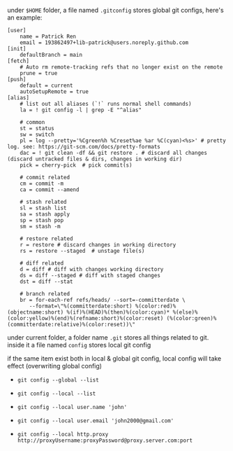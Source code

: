 under `$HOME` folder, a file named `.gitconfig` stores global git configs, here's an example:

```git
[user]
	name = Patrick Ren
	email = 193862497+lib-patrick@users.noreply.github.com
[init]
	defaultBranch = main
[fetch]
	# Auto rm remote-tracking refs that no longer exist on the remote
	prune = true
[push]
	default = current
	autoSetupRemote = true
[alias]
	# list out all aliases (`!` runs normal shell commands)
	la = ! git config -l | grep -E "^alias"

	# common
	st = status
  	sw = switch
	pl = log --pretty='%Cgreen%h %Creset%ae %ar %C(cyan)<%s>' # pretty log. see: https://git-scm.com/docs/pretty-formats
	dac = ! git clean -df && git restore . # discard all changes (discard untracked files & dirs, changes in working dir)
	pick = cherry-pick  # pick commit(s)

	# commit related
	cm = commit -m
	ca = commit --amend

	# stash related
	sl = stash list
	sa = stash apply
	sp = stash pop
	sm = stash -m

	# restore related
	r = restore # discard changes in working directory
	rs = restore --staged  # unstage file(s)

	# diff related
	d = diff # diff with changes working directory
	ds = diff --staged # diff with staged changes 
	dst = diff --stat

	# branch related
	br = for-each-ref refs/heads/ --sort=-committerdate \
       --format=\"%(committerdate:short) %(color:red)%(objectname:short) %(if)%(HEAD)%(then)%(color:cyan)* %(else)%(color:yellow)%(end)%(refname:short)%(color:reset) (%(color:green)%(committerdate:relative)%(color:reset))\"
```

under current folder, a folder name `.git` stores all things related to git. inside it a file named `config` stores local git config

if the same item exist both in local & global git config, local config will take effect (overwriting global config)

- `git config --global --list`

- `git config --local --list`

- `git config --local user.name 'john'`

- `git config --local user.email 'john2000@gmail.com'`

- `git config --local http.proxy http://proxyUsername:proxyPassword@proxy.server.com:port`
